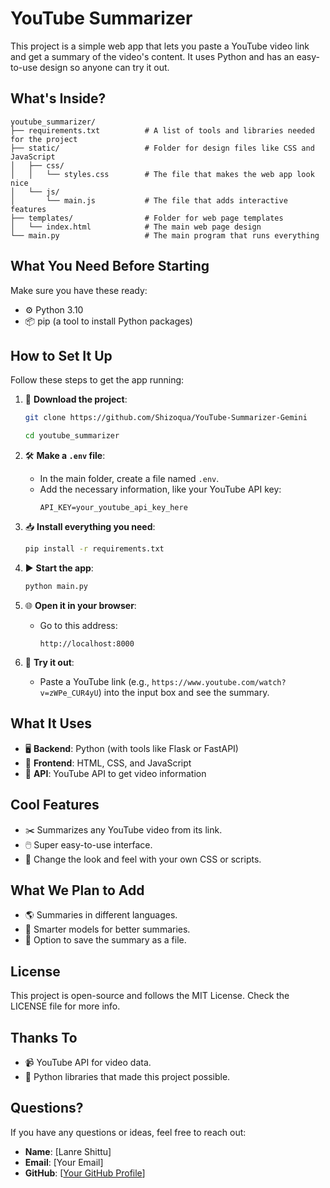 # YouTube Summarizer

This project is a simple web app that lets you paste a YouTube video link and get a summary of the video's content. It uses Python and has an easy-to-use design so anyone can try it out.

## What's Inside?

```
youtube_summarizer/
├── requirements.txt          # A list of tools and libraries needed for the project
├── static/                   # Folder for design files like CSS and JavaScript
│   ├── css/
│   │   └── styles.css        # The file that makes the web app look nice
│   └── js/
│       └── main.js           # The file that adds interactive features
├── templates/                # Folder for web page templates
│   └── index.html            # The main web page design
└── main.py                   # The main program that runs everything
```

## What You Need Before Starting

Make sure you have these ready:

- ⚙️ Python 3.10
- 📦 pip (a tool to install Python packages)

## How to Set It Up

Follow these steps to get the app running:

1. 🔄 **Download the project**:
   ```bash
   git clone https://github.com/Shizoqua/YouTube-Summarizer-Gemini

   cd youtube_summarizer
   ```

2. 🛠️ **Make a `.env` file**:
   - In the main folder, create a file named `.env`.
   - Add the necessary information, like your YouTube API key:
     ```
     API_KEY=your_youtube_api_key_here
     ```

3. 📥 **Install everything you need**:
   ```bash
   pip install -r requirements.txt
   ```

4. ▶️ **Start the app**:
   ```bash
   python main.py
   ```

5. 🌐 **Open it in your browser**:
   - Go to this address:
     ```
     http://localhost:8000
     ```

6. 🔗 **Try it out**:
   - Paste a YouTube link (e.g., `https://www.youtube.com/watch?v=zWPe_CUR4yU`) into the input box and see the summary.

## What It Uses

- 🖥️ **Backend**: Python (with tools like Flask or FastAPI)
- 🎨 **Frontend**: HTML, CSS, and JavaScript
- 🔗 **API**: YouTube API to get video information

## Cool Features

- ✂️ Summarizes any YouTube video from its link.
- 🖱️ Super easy-to-use interface.
- 🎨 Change the look and feel with your own CSS or scripts.

## What We Plan to Add

- 🌎 Summaries in different languages.
- 🤖 Smarter models for better summaries.
- 📄 Option to save the summary as a file.

## License

This project is open-source and follows the MIT License. Check the LICENSE file for more info.

## Thanks To

- 📹 YouTube API for video data.
- 🐍 Python libraries that made this project possible.

## Questions?

If you have any questions or ideas, feel free to reach out:

- **Name**: [Lanre Shittu]
- **Email**: [Your Email]
- **GitHub**: [[Your GitHub Profile](https://github.com/Shizoqua)]

